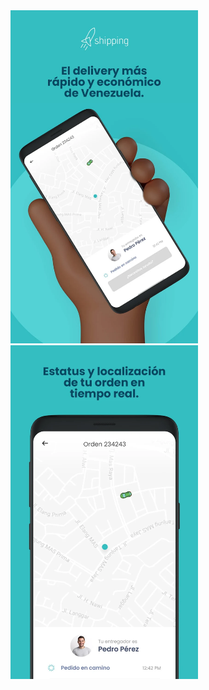 <img src="./assets/images/5.png" alt="My cool logo" style="width: 300px;"/>
<img src="./assets/images/4.png" alt="My cool logo" style="width: 300px;"/>
